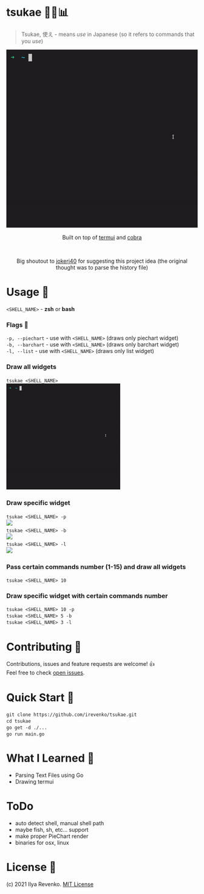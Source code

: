 # tsukae 🧑‍💻📊

> Tsukae, 使え - means <i>use</i> in Japanese (so it refers to commands that you <i>use</i>)
<p align="center"><img src="tsukae.gif"></p>

<p align="center">Built on top of <a href="https://github.com/gizak/termui">termui</a> and <a href="https://github.com/spf13/cobra">cobra</a> </p> <br>
<p align="center">Big shoutout to <a href="https://gitlab.com/jokerj40">jokerj40</a> for suggesting this project idea (the original thought was to parse the history file) </p>


# Usage 🔬
```<SHELL_NAME>``` - <b>zsh</b> or <b>bash</b>

### Flags 🎌
```-p, --piechart``` - use with ```<SHELL_NAME>``` (draws only piechart widget) <br>
```-b, --barchart``` - use with ```<SHELL_NAME>``` (draws only barchart widget) <br>
```-l, --list``` - use with ```<SHELL_NAME>``` (draws only list widget)

### Draw all widgets
```tsukae <SHELL_NAME>``` <br>
<img src="tsukae.gif" width="300"> 

### Draw specific widget
```tsukae <SHELL_NAME> -p ``` <br>
<img src="https://i.imgur.com/FsXDwsC.jpg" width="300"> <br>
```tsukae <SHELL_NAME> -b```  <br>
<img src="https://i.imgur.com/O9q0SVx.jpg" width="500"> <br>
```tsukae <SHELL_NAME> -l``` <br>
<img src="https://i.imgur.com/FEgw8wp.jpg" width="300">

### Pass certain commands number (1-15) and draw all widgets
```tsukae <SHELL_NAME> 10```

### Draw specific widget with certain commands number
```tsukae <SHELL_NAME> 10 -p ``` <br>
```tsukae <SHELL_NAME> 5 -b``` <br> 
```tsukae <SHELL_NAME> 3 -l``` 

# Contributing 🤝
Contributions, issues and feature requests are welcome! 👍 <br>
Feel free to check [open issues](https://github.com/irevenko/tsukae/issues).

# Quick Start 🚀
```git clone https://github.com/irevenko/tsukae.git``` <br>
```cd tsukae``` <br>
```go get -d ./...``` <br>
```go run main.go``` <br>

# What I Learned 🧠
- Parsing Text Files using Go
- Drawing termui

# ToDo
- auto detect shell, manual shell path
- maybe fish, sh, etc... support
- make proper PieChart render
- binaries for osx, linux

# License 📑 
(c) 2021 Ilya Revenko. [MIT License](https://tldrlegal.com/license/mit-license)
